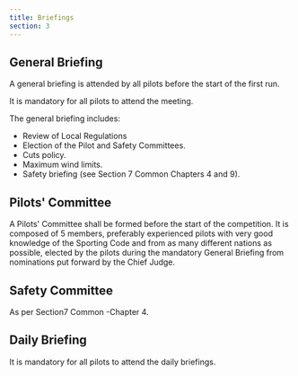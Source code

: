 ```yaml
---
title: Briefings
section: 3
---
```


## General Briefing

A general briefing is attended by all pilots before the start of the
first run.

It is mandatory for all pilots to attend the meeting.

The general briefing includes:
* Review of Local Regulations
* Election of the Pilot and Safety Committees.
* Cuts policy.
* Maximum wind limits.
* Safety briefing (see Section 7 Common Chapters 4 and 9).

## Pilots' Committee

A Pilots' Committee shall be formed before the start of the
competition. It is composed of 5 members, preferably experienced pilots
with very good knowledge of the Sporting Code and from as many different
nations as possible, elected by the pilots during the mandatory General
Briefing from nominations put forward by the Chief Judge.

## Safety Committee

As per Section7 Common -Chapter 4.

## Daily Briefing

It is mandatory for all pilots to attend the daily briefings.
